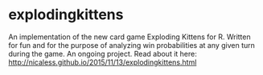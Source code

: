 # explodingkittens 

An implementation of the new card game Exploding Kittens for R. Written for fun and for the purpose of analyzing win probabilities at any given turn during the game.  An ongoing project. Read about it here: http://nicaless.github.io/2015/11/13/explodingkittens.html

